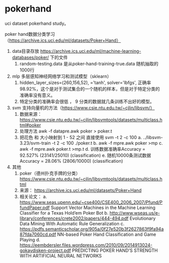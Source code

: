 # pokerhand

uci dataset pokerhand study。

poker hand数据分类学习 （https://archive.ics.uci.edu/ml/datasets/Poker+Hand）


1. data目录存放 https://archive.ics.uci.edu/ml/machine-learning-databases/poker/ 下的文件
    1. random-testing.data 是从poker-hand-training-true.data 随机抽取的1000行
2. mlp 多层感知神经网络学习和测试模型（sklearn）
    1.  hidden_layer_sizes=(260,156,52), ='tanh', solver='lbfgs',  正确率 98.92%，这个是对于测试集合的一个随机的样本，但是对于特定分类的准确率没有意义。
    2. 特定分类的准确率会很低 ， 9 分类的数据就几条训练不出好的模型。
3. svm 支持向量机的方法（https://www.csie.ntu.edu.tw/~cjlin/libsvm/）
    1. 数据来源： https://www.csie.ntu.edu.tw/~cjlin/libsvmtools/datasets/multiclass.html#poker
    2. 处理方法 awk -f datapre.awk poker > poker.t
    3. 把花色 和 大小映射到 1 - 52 之间 直接使用 svm -t 2 -c 100
        a. ../libsvm-3.23/svm-train -t 2 -c 100 ./poker.t
        b.  awk -f mpre.awk  poker >mp
        c.  awk -f mpre.awk  poker.t >mp.t
        d. 训练数据准确率Accuracy = 92.527% (23141/25010) (classification)
        e. 随机10000条测试数据 Accuracy = 28.06% (2806/10000) (classification)
4. 其他
    1. poker（德州扑克手牌的分类） https://www.csie.ntu.edu.tw/~cjlin/libsvmtools/datasets/multiclass.html
    2. 来源： https://archive.ics.uci.edu/ml/datasets/Poker+Hand
    3. 相关论文：
        a. https://www.seas.upenn.edu/~cse400/CSE400_2006_2007/Pfund/PfundPaper.pdf Support Vector Machines in the Machine Learning Classifier for a Texas Hold’em Poker Bot
        b. http://www.wseas.us/e-library/conferences/crete2002/papers/444-494.pdf    Evolutionary Data Mining With Automatic Rule Generalization
        c. https://pdfs.semanticscholar.org/905a/0f27e520b3f2627863f9fa94a87fda7060cd.pdf NN-based Poker Hand Classification and Game Playing
        d. https://eembdersler.files.wordpress.com/2010/09/2014913024-gokaydisken-project.pdf PREDICTING POKER HAND’S STRENGTH WITH ARTIFICIAL NEURAL NETWORKS



